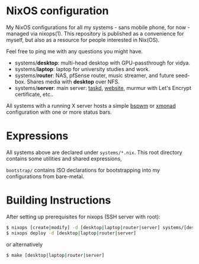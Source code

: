 NixOS configuration
===

My NixOS configurations for all my systems - sans mobile phone, for now - managed via nixops(1).
This repository is published as a convenience for myself, but also as a resource for people interested in Nix(OS).

Feel free to ping me with any questions you might have.

* systems/**desktop**: multi-head desktop with GPU-passthrough for vidya.
* systems/**laptop**: laptop for university studies and work.
* systems/**router**: NAS, pfSense router, music streamer, and future seed-box. Shares media with **desktop** over NFS.
* systems/**server**: main server: [taskd](https://taskwarrior.org/), [website](https://tmplt.dev), murmur with Let's Encrypt certificate, etc..

All systems with a running X server hosts a simple [bspwm](https://github.com/baskerville/bspwm) or [xmonad](https://xmonad.org/) configuration with one or more status bars.

Expressions
===

All systems above are declared under `systems/*.nix`.
This root directory contains some utilities and shared expressions,

`bootstrap/` contains ISO declarations for bootstrapping into my configurations from bare-metal.

Building Instructions
===

After setting up prerequisites for nixops (SSH server with root):

```sh
$ nixops [create|modify] -d [desktop|laptop|router|server] systems/[desktop|laptop|router|server].nix
$ nixops deploy -d [desktop|laptop|router|server]
```

or alternatively

```sh
$ make [desktop|laptop|router|server]
```
